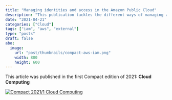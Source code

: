 ```yaml
---
title: "Managing identities and access in the Amazon Public Cloud"
description: "This publication tackles the different ways of managing access on the AWS platform with associated tooling and best practices as well as how to implement them successfully."
date: "2021-04-21"
categories: ["Cloud"]
tags: ["iam", "aws", "external"]
type: "posts"
draft: false
abo:
  image:
    url: "post/thumbnails/compact-aws-iam.png"
    width: 800
    height: 600
---
```


This article was published in the first Compact edition of 2021: **Cloud Computing**

<a href="https://www.compact.nl/articles/managing-identities-and-access-in-the-amazon-public-cloud/" target="blank"> ![Compact 2021/1 Cloud Computing](/post/compact/compact21.png#center) </a>
